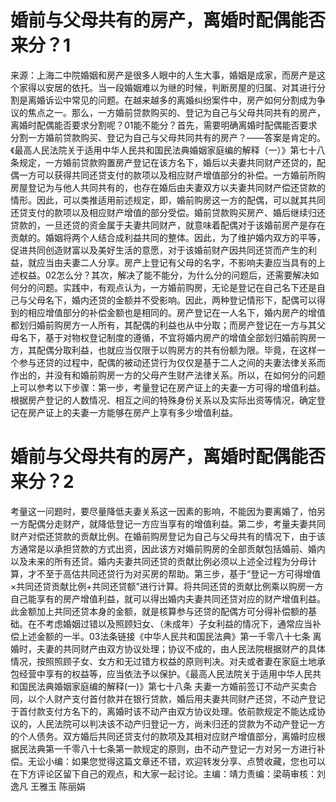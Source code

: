 # 婚前与父母共有的房产，离婚时配偶能否来分？1

来源：上海二中院婚姻和房产是很多人眼中的人生大事，婚姻是成家，而房产是这个家得以安居的依托。当一段婚姻难以为继的时候，判断房屋的归属、对其进行分割是离婚诉讼中常见的问题。在越来越多的离婚纠纷案件中，房产如何分割成为争议的焦点之一。那么，一方婚前贷款购买的、登记为自己与父母共同共有的房产，离婚时配偶能否要求分割呢？01能不能分？首先，需要明确离婚时配偶能否要求分割一方婚前贷款购买、登记为自己与父母共同共有的房产？——答案是肯定的。《最高人民法院关于适用中华人民共和国民法典婚姻家庭编的解释（一）》第七十八条规定，一方婚前贷款购置房产登记在该方名下，婚后以夫妻共同财产还贷的，配偶一方可以获得共同还贷支付的款项以及相应财产增值部分的补偿。一方婚前所购房屋登记为与他人共同共有的，也存在婚后由夫妻双方以夫妻共同财产偿还贷款的情形。因此，可以类推适用前述规定，即，婚前购房这一方的配偶，可以就其共同还贷支付的款项以及相应财产增值的部分受偿。婚前贷款购买房产、婚后继续归还贷款的，一旦还贷的资金属于夫妻共同财产，就意味着配偶对于该婚前房产是存在贡献的。婚姻将两个人结合成利益共同的整体。因此，为了维护婚内双方的平等，促进共同创造财富以及美好生活的意愿，对于该婚前财产因共同还贷而产生的利益，就应当由夫妻二人分享。房产上登记有父母的名字，不影响夫妻应当具有的上述权益。02怎么分？其次，解决了能不能分，为什么分的问题后，还需要解决如何分的问题。实践中，有观点认为，一方婚前购房，无论是登记在自己名下还是自己与父母名下，婚内还贷的金额并不受影响。因此，两种登记情形下，配偶可以得到的相应增值部分的补偿金额也是相同的。房产登记在一人名下，婚内房产的增值都划归婚前购房方一人所有，其配偶的利益也从中分取；而房产登记在一方与其父母名下，基于对物权登记制度的遵循，不宜将婚内房产的增值全部划归婚前购房一方，其配偶分取利益，也就应当仅限于以购房方的共有份额为限。毕竟，在这样一个参与还贷的过程中，配偶的被动还贷行为仅仅是基于二人之间的夫妻法律关系而作出的，并没有和婚前购房一方的父母产生财产法律关系。所以，在如何分的问题上可以参考以下步骤：第一步，考量登记在房产证上的夫妻一方可得的增值利益。根据房产登记的人数情况、相互之间的特殊身份关系以及实际出资等情况，确定登记在房产证上的夫妻一方能够在房产上享有多少增值利益。

# 婚前与父母共有的房产，离婚时配偶能否来分？2

考量这一问题时，要尽量降低夫妻关系这一因素的影响，不能因为要离婚了，怕另一方配偶分走财产，就降低登记一方应当享有的增值利益。第二步，考量夫妻共同财产对偿还贷款的贡献比例。在婚前购房登记为自己与父母共有的情况下，由于该方通常是以承担贷款的方式出资，因此该方对婚前购房的全部贡献包括婚前、婚内以及未来的所有还贷。婚内夫妻共同还贷的贡献比例必须以上述全过程为分母计算，才不至于高估共同还贷行为对买房的帮助。第三步，基于“登记一方可得增值×共同还贷贡献比例+共同还贷额”进行计算。将共同还贷的贡献比例乘以购房一方自己能享有的房产增值利益，就可以得出婚内夫妻共同还贷对应的财产增值利益。此金额加上共同还贷本身的金额，就是核算参与还贷的配偶方可分得补偿额的基础。在不考虑婚姻过错以及照顾妇女、（未成年）子女利益的情况下，通常应当补偿上述金额的一半。03法条链接《中华人民共和国民法典》第一千零八十七条 离婚时，夫妻的共同财产由双方协议处理；协议不成的，由人民法院根据财产的具体情况，按照照顾子女、女方和无过错方权益的原则判决。对夫或者妻在家庭土地承包经营中享有的权益等，应当依法予以保护。《最高人民法院关于适用中华人民共和国民法典婚姻家庭编的解释(一)》第七十八条 夫妻一方婚前签订不动产买卖合同，以个人财产支付首付款并在银行贷款，婚后用夫妻共同财产还贷，不动产登记于首付款支付方名下的，离婚时该不动产由双方协议处理。依前款规定不能达成协议的，人民法院可以判决该不动产归登记一方，尚未归还的贷款为不动产登记一方的个人债务。双方婚后共同还贷支付的款项及其相对应财产增值部分，离婚时应根据民法典第一千零八十七条第一款规定的原则，由不动产登记一方对另一方进行补偿。无讼小编：如果您觉得这篇文章还不错，欢迎转发分享、点赞收藏，您也可以在下方评论区留下自己的观点，和大家一起讨论。主编：靖力责编：梁萌审核：刘逸凡 王雅玉 陈丽娟

